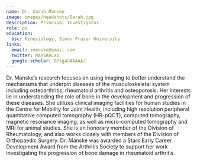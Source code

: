 ```yaml
---
name: Dr. Sarah Manske
image: images/headshots/Sarah.jpg
description: Principal Investigator
role: pi
education:
  bsc: Kinesiology, Simon Fraser University
links:
  email: smanske@gmail.com
  twitter: ManSKeLab
  google-scholar: D7igaGAAAAAJ
---
```


Dr. Manske’s research focuses on using imaging to better understand the mechanisms that underpin diseases of the musculoskeletal system including osteoarthritis, rheumatoid arthritis and osteoporosis. Her interests lie in understanding the role of bone in the development and progression of these diseases. She utilizes clinical imaging facilities for human studies in the Centre for Mobility for Joint Health, including high resolution peripheral quantitative computed tomography (HR-pQCT), computed tomography, magnetic resonance imaging, as well as micro-computed tomography and MRI for animal studies. She is an honorary member of the Division of Rheumatology, and also works closely with members of the Division of Orthopaedic Surgery. Dr. Manske was awarded a Stars Early Career Development Award from the Arthritis Society to support her work investigating the progression of bone damage in rheumatoid arthritis.
